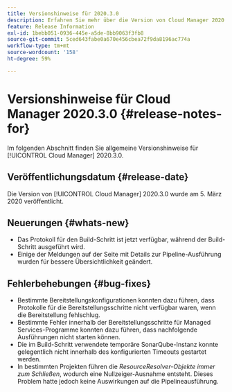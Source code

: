 ```yaml
---
title: Versionshinweise für 2020.3.0
description: Erfahren Sie mehr über die Version von Cloud Manager 2020.3.0.
feature: Release Information
exl-id: 1bebb051-0936-445e-a5de-8bb9063f3fb8
source-git-commit: 5ced643fabe0a670e456cbea72f9da8196ac774a
workflow-type: tm+mt
source-wordcount: '158'
ht-degree: 59%

---
```


# Versionshinweise für Cloud Manager 2020.3.0 {#release-notes-for}

Im folgenden Abschnitt finden Sie allgemeine Versionshinweise für [!UICONTROL Cloud Manager] 2020.3.0.

## Veröffentlichungsdatum {#release-date}

Die Version von [!UICONTROL Cloud Manager] 2020.3.0 wurde am 5. März 2020 veröffentlicht.

## Neuerungen {#whats-new}

* Das Protokoll für den Build-Schritt ist jetzt verfügbar, während der Build-Schritt ausgeführt wird.
* Einige der Meldungen auf der Seite mit Details zur Pipeline-Ausführung wurden für bessere Übersichtlichkeit geändert.

## Fehlerbehebungen {#bug-fixes}

* Bestimmte Bereitstellungskonfigurationen konnten dazu führen, dass Protokolle für die Bereitstellungsschritte nicht verfügbar waren, wenn die Bereitstellung fehlschlug.
* Bestimmte Fehler innerhalb der Bereitstellungsschritte für Managed Services-Programme konnten dazu führen, dass nachfolgende Ausführungen nicht starten können.
* Die im Build-Schritt verwendete temporäre SonarQube-Instanz konnte gelegentlich nicht innerhalb des konfigurierten Timeouts gestartet werden.
* In bestimmten Projekten führen die *ResourceResolver-Objekte immer zum Schließen*, wodurch eine Nullzeiger-Ausnahme entsteht. Dieses Problem hatte jedoch keine Auswirkungen auf die Pipelineausführung.
